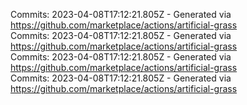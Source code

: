 Commits: 2023-04-08T17:12:21.805Z - Generated via https://github.com/marketplace/actions/artificial-grass
<br>
Commits: 2023-04-08T17:12:21.805Z - Generated via https://github.com/marketplace/actions/artificial-grass
<br>
Commits: 2023-04-08T17:12:21.805Z - Generated via https://github.com/marketplace/actions/artificial-grass
<br>
Commits: 2023-04-08T17:12:21.805Z - Generated via https://github.com/marketplace/actions/artificial-grass
<br>
